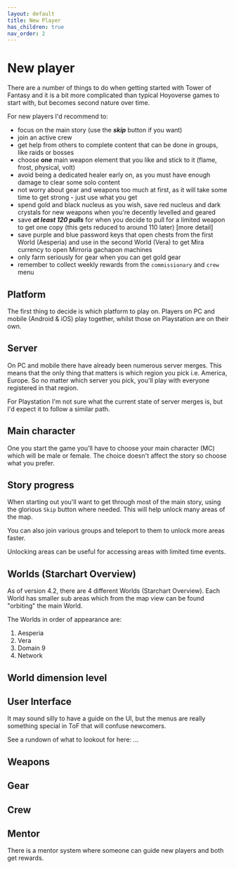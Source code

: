 ```yaml
---
layout: default
title: New Player
has_children: true
nav_order: 2
---
```


# New player
There are a number of things to do when getting started with Tower of Fantasy and it is a bit more complicated than typical Hoyoverse games to start with, but becomes second nature over time.

For new players I'd recommend to:
- focus on the main story (use the **_skip_** button if you want)
- join an active crew
- get help from others to complete content that can be done in groups, like raids or bosses
- choose **one** main weapon element that you like and stick to it (flame, frost, physical, volt)
- avoid being a dedicated healer early on, as you must have enough damage to clear some solo content
- not worry about gear and weapons too much at first, as it will take some time to get strong - just use what you get
- spend gold and black nucleus as you wish, save red nucleus and dark crystals for new weapons when you're decently levelled and geared
- save **_at least 120 pulls_** for when you decide to pull for a limited weapon to get one copy (this gets reduced to around 110 later) [more detail]
- save purple and blue password keys that open chests from the first World (Aesperia) and use in the second World (Vera) to get Mira currency to open Mirroria gachapon machines
- only farm seriously for gear when you can get gold gear
- remember to collect weekly rewards from the `commissionary` and `crew` menu

## Platform
The first thing to decide is which platform to play on. Players on PC and mobile (Android & iOS) play together, whilst those on Playstation are on their own.

## Server
On PC and mobile there have already been numerous server merges. This means that the only thing that matters is which region you pick i.e. America, Europe. So no matter which server you pick, you'll play with everyone registered in that region.

For Playstation I'm not sure what the current state of server merges is, but I'd expect it to follow a similar path.

## Main character
One you start the game you'll have to choose your main character (MC) which will be male or female. The choice doesn't affect the story so choose what you prefer.

## Story progress
When starting out you'll want to get through most of the main story, using the glorious `Skip` button where needed. This will help unlock many areas of the map.

You can also join various groups and teleport to them to unlock more areas faster.

Unlocking areas can be useful for accessing areas with limited time events.

## Worlds (Starchart Overview)
As of version 4.2, there are 4 different Worlds (Starchart Overview). Each World has smaller sub areas which from the map view can be found "orbiting" the main World.

The Worlds in order of appearance are:
1. Aesperia
2. Vera
3. Domain 9
4. Network

## World dimension level

## User Interface
It may sound silly to have a guide on the UI, but the menus are really something special in ToF that will confuse newcomers.

See a rundown of what to lookout for here: ...

## Weapons

## Gear

## Crew

## Mentor
There is a mentor system where someone can guide new players and both get rewards.
